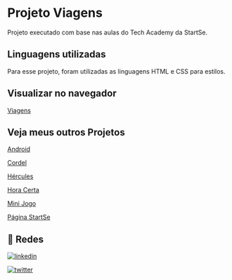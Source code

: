 # Projeto Viagens

Projeto executado com base nas aulas do Tech Academy da StartSe.

## Linguagens utilizadas

Para esse projeto, foram utilizadas as linguagens HTML e CSS para estilos.

## Visualizar no navegador

[Viagens](https://chryspenalber.github.io/projeto-viagens/index.html)

## Veja meus outros Projetos

[Android](https://chryspenalber.github.io/projeto-android/android.html)

[Cordel](https://chryspenalber.github.io/projeto-cordel/index.html)

[Hércules](https://chryspenalber.github.io/projeto-hercules/hercules_index.html)

[Hora Certa](https://chryspenalber.github.io/projeto-hora-certa/index.html)

[Mini Jogo](https://chryspenalber.github.io/projeto-mini-jogo/index.html)

[Página StartSe](https://chryspenalber.github.io/projeto-pagina-startse/Aulao.html)


## 🔗 Redes

[![linkedin](https://img.shields.io/badge/linkedin-0A66C2?style=for-the-badge&logo=linkedin&logoColor=white)](https://www.linkedin.com/in/chrystiana-penalber-81876433/)

[![twitter](https://img.shields.io/badge/twitter-1DA1F2?style=for-the-badge&logo=twitter&logoColor=white)](https://twitter.com/chryspenalber)
